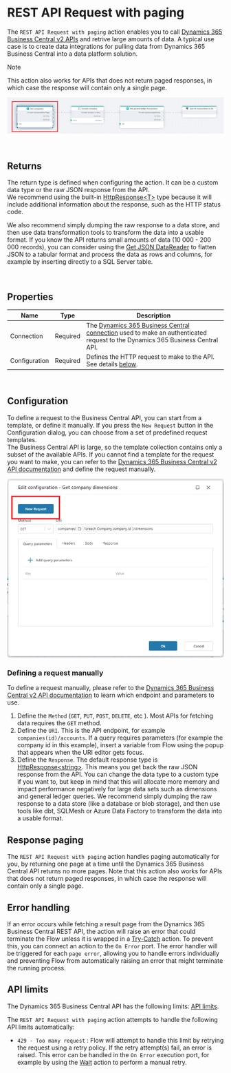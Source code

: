 # REST API Request with paging

The `REST API Request with paging` action enables you to call [Dynamics 365 Business Central v2 APIs](https://learn.microsoft.com/en-us/dynamics365/business-central/dev-itpro/api-reference/v2.0/) and retrive large amounts of data. A typical use case is to create data integrations for pulling data from Dynamics 365 Business Central into a data platform solution.

> [!NOTE]
> This action also works for APIs that does not return paged responses, in which case the response will contain only a single page.

![img](/images/flow/dynamics365-bc-api-request-with-paging.png)

<br/>

## Returns

The return type is defined when configuring the action. It can be a custom data type or the raw JSON response from the API.  
We recommend using the built-in [HttpResponse&lt;T&gt;](../../../api-reference/built-in-types/http-response.md) type because it will include additional information about the response, such as the HTTP status code.

We also recommend simply dumping the raw response to a data store, and then use data transformation tools to transform the data into a usable format. If you know the API returns small amounts of data (10 000 - 200 000 records), you can consider using the [Get JSON DataReader](../../json/get-json-datareader.md) to flatten JSON to a tabular format and process the data as rows and columns, for example by inserting directly to a SQL Server table.

<br/>

## Properties

<!--prettier-ignore-->
| Name          | Type     | Description                                                                                                                                                                         |
| ------------- | -------- | ----------------------------------------------------------------------------------------------------------------------------------------------------------------------------------- |
| Connection    | Required | The [Dynamics 365 Business Central connection](./dynamics365-business-central-api-v2-connection.md) used to make an authenticated request to the Dynamics 365 Business Central API. |
| Configuration | Required | Defines the HTTP request to make to the API. See details [below](#configuration).                                                                                                   |


<br/>

## Configuration

To define a request to the Business Central API, you can start from a template, or define it manually.
If you press the `New Request` button in the Configuration dialog, you can choose from a set of predefined request templates.  
The Business Central API is large, so the template collection contains only a subset of the available APIs. If you cannot find a template for the request you want to make, you can refer to the [Dynamics 365 Business Central v2 API documentation](https://learn.microsoft.com/en-us/dynamics365/business-central/dev-itpro/api-reference/v2.0/) and define the request manually.

![img](/images/flow/dynamics365-bc-new-request.png)

### Defining a request manually

To define a request manually, please refer to the [Dynamics 365 Business Central v2 API documentation](https://learn.microsoft.com/en-us/dynamics365/business-central/dev-itpro/api-reference/v2.0/) to learn which endpoint and parameters to use.

1. Define the `Method` (`GET`, `PUT`, `POST`, `DELETE`, etc ). Most APIs for fetching data requires the `GET` method.
2. Define the `URI`. This is the API endpoint, for example `companies(id)/accounts`. If a query requires parameters (for example the company id in this example), insert a variable from Flow using the popup that appears when the URI editor gets focus.
3. Define the `Response`. The default response type is [HttpResponse&lt;string&gt;](../../../api-reference/built-in-types/http-response.md). This means you get back the raw JSON response from the API. You can change the data type to a custom type if you want to, but keep in mind that this will allocate more memory and impact performance negatively for large data sets such as dimensions and general ledger queries. We recommend simply dumping the raw response to a data store (like a database or blob storage), and then use tools like dbt, SQLMesh or Azure Data Factory to transform the data into a usable format.

## Response paging

The `REST API Request with paging` action handles paging automatically for you, by returning one page at a time until the Dynamics 365 Business Central API returns no more pages. Note that this action also works for APIs that does not return paged responses, in which case the response will contain only a single page.

## Error handling

If an error occurs while fetching a result page from the Dynamics 365 Business Central REST API, the action will raise an error that could terminate the Flow unless it is wrapped in a [Try-Catch](../../built-in/try-catch.md) action. To prevent this, you can connect an action to the `On Error` port. The error handler will be triggered for each `page error`, allowing you to handle errors individually and preventing Flow from automatically raising an error that might terminate the running process.


## API limits

The Dynamics 365 Business Central API has the following limits: [API limits](https://learn.microsoft.com/en-us/dynamics365/business-central/dev-itpro/api-reference/v2.0/dynamics-current-limits).

The `REST API Request with paging` action attempts to handle the following API limits automatically:

- `429 - Too many request` : Flow will attempt to handle this limit by retrying the request using a retry policy. If the retry attempt(s) fail, an error is raised. This error can be handled in the `On Error` execution port, for example by using the [Wait](../../built-in/wait.md) action to perform a manual retry.

